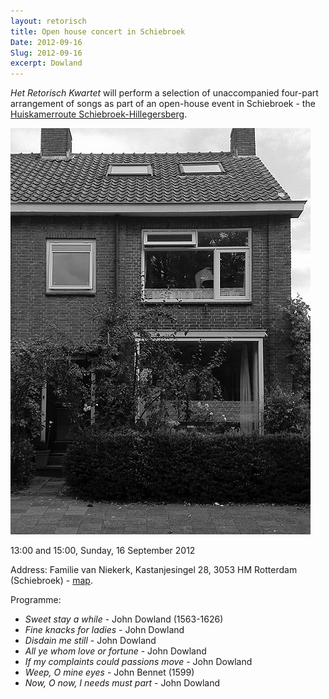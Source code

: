 ```yaml
---
layout: retorisch
title: Open house concert in Schiebroek
Date: 2012-09-16
Slug: 2012-09-16
excerpt: Dowland
---
```


_Het Retorisch Kwartet_ will perform a selection of unaccompanied four-part arrangement of songs as part of an open-house event in Schiebroek - the [Huiskamerroute Schiebroek-Hillegersberg](http://www.kunstfestival.nl/hkrform.html).

![Kastanjesingel, Schiebroek. Photo: Peter Hilton.](image/2012-09-16.jpg)

13:00 and 15:00, Sunday, 16 September 2012

Address: Familie van Niekerk, Kastanjesingel 28, 3053 HM Rotterdam (Schiebroek) - [map](https://maps.google.nl/maps?q=Kastanjesingel+28,rotterdam&z=14).

Programme:

* _Sweet stay a while_ - John Dowland (1563-1626)
* _Fine knacks for ladies_ - John Dowland
* _Disdain me still_ - John Dowland
* _All ye whom love or fortune_ - John Dowland
* _If my complaints could passions move_ - John Dowland
* _Weep, O mine eyes_ - John Bennet (1599)
* _Now, O now, I needs must part_ - John Dowland
